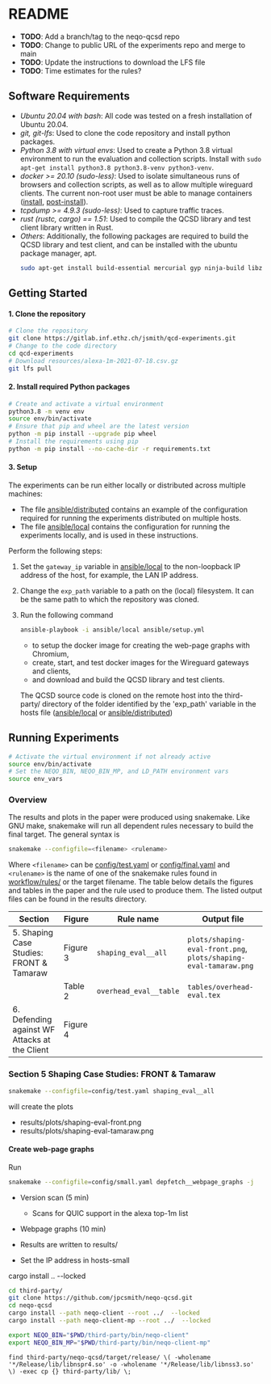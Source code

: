 # README

- **TODO**: Add a branch/tag to the neqo-qcsd repo
- **TODO**: Change to public URL of the experiments repo and merge to main
- **TODO**: Update the instructions to download the LFS file
- **TODO**: Time estimates for the rules?

## Software Requirements
- *Ubuntu 20.04 with bash*: All code was tested on a fresh installation of Ubuntu 20.04.
- *git, git-lfs*: Used to clone the code repository and install python packages.
- *Python 3.8 with virtual envs*: Used to create a Python 3.8 virtual environment to run the evaluation and collection scripts. Install with `sudo apt-get install python3.8 python3.8-venv python3-venv`.
- *docker >= 20.10 (sudo-less)*: Used to isolate simultaneous runs of browsers and collection scripts, as well as to allow multiple wireguard clients. The current non-root user must be able to manage containers ([install](https://docs.docker.com/engine/install/ubuntu/), [post-install](https://docs.docker.com/engine/install/linux-postinstall/)).
- *tcpdump >= 4.9.3 (sudo-less)*: Used to capture traffic traces.
- *rust (rustc, cargo) == 1.51*: Used to compile the QCSD library and test client library written in Rust.
- *Others*: Additionally, the following packages are required to build the QCSD library and test client, and can be installed with the ubuntu package manager, apt.
  ```bash
  sudo apt-get install build-essential mercurial gyp ninja-build libz-dev clang tshark texlive-xetex
  ```


## Getting Started

#### 1. Clone the repository

```bash
# Clone the repository
git clone https://gitlab.inf.ethz.ch/jsmith/qcd-experiments.git
# Change to the code directory
cd qcd-experiments
# Download resources/alexa-1m-2021-07-18.csv.gz
git lfs pull
```

#### 2. Install required Python packages

```bash
# Create and activate a virtual environment
python3.8 -m venv env
source env/bin/activate
# Ensure that pip and wheel are the latest version
python -m pip install --upgrade pip wheel
# Install the requirements using pip
python -m pip install --no-cache-dir -r requirements.txt
```

#### 3. Setup

The experiments can be run either locally or distributed across multiple machines:
- The file [ansible/distributed](ansible/distributed) contains an example of the configuration required for running the experiments distributed on multiple hosts.
- The file [ansible/local](ansible/local) contains the configuration for running the experiments locally, and is used in these instructions.

Perform the following steps:
1. Set the `gateway_ip` variable in [ansible/local](ansible/local) to the non-loopback IP address of the host, for example, the LAN IP address.
2. Change the `exp_path` variable to a path on the (local) filesystem. It can be the same path to which the repository was cloned.
3. Run the following command
   ```bash
   ansible-playbook -i ansible/local ansible/setup.yml
   ```
   - to setup the docker image for creating the web-page graphs with Chromium,
   - create, start, and test docker images for the Wireguard gateways and clients,
   - and download and build the QCSD library and test clients.

   The QCSD source code is cloned on the remote host into the third-party/ directory of the folder identified by the 'exp_path' variable in the hosts file ([ansible/local](ansible/local) or [ansible/distributed](ansible/distributed))

## Running Experiments

```bash
# Activate the virtual environment if not already active
source env/bin/activate
# Set the NEQO_BIN, NEQO_BIN_MP, and LD_PATH environment vars
source env_vars
```

### Overview

The results and plots in the paper were produced using snakemake. Like GNU make, snakemake will run all dependent rules necessary to build the final target. The general syntax is

```bash
snakemake --configfile=<filename> <rulename>
```

Where `<filename>` can be [config/test.yaml](config/test.yaml) or [config/final.yaml](config/final.yaml) and `<rulename>` is the name of one of the snakemake rules found in [workflow/rules/](workflow/rules/) or the target filename.
The table below details the figures and tables in the paper and the rule used to produce them. The listed output files can be found in the results directory.

| Section | Figure | Rule name | Output file |
|--- |--- |--- |---
| 5. Shaping Case Studies: FRONT & Tamaraw | Figure 3 | `shaping_eval__all` |  `plots/shaping-eval-front.png`, `plots/shaping-eval-tamaraw.png`
| | Table 2 | `overhead_eval__table` | `tables/overhead-eval.tex`
| 6. Defending against WF Attacks at the Client | Figure 4


### Section 5 Shaping Case Studies: FRONT & Tamaraw

```bash
snakemake --configfile=config/test.yaml shaping_eval__all
```

will create the plots
- results/plots/shaping-eval-front.png
- results/plots/shaping-eval-tamaraw.png


#### Create web-page graphs

Run
```bash
snakemake --configfile=config/small.yaml depfetch__webpage_graphs -j
```

- Version scan (5 min)
	- Scans for QUIC support in the alexa top-1m list
- Webpage graphs (10 min)
- Results are written to results/

- Set the IP address in hosts-small

cargo install .. --locked
```bash
cd third-party/
git clone https://github.com/jpcsmith/neqo-qcsd.git
cd neqo-qcsd
cargo install --path neqo-client --root ../  --locked
cargo install --path neqo-client-mp --root ../  --locked
```


```bash
export NEQO_BIN="$PWD/third-party/bin/neqo-client"
export NEQO_BIN_MP="$PWD/third-party/bin/neqo-client-mp"
```

`find third-party/neqo-qcsd/target/release/ \( -wholename '*/Release/lib/libnspr4.so' -o -wholename '*/Release/lib/libnss3.so' \) -exec cp {} third-party/lib/ \;`
